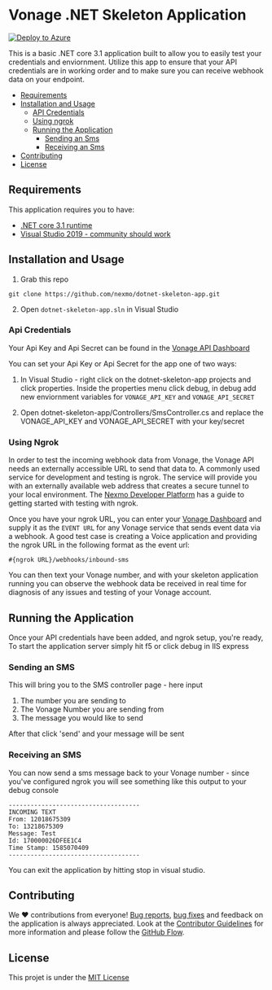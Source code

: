 ﻿# Vonage .NET Skeleton Application

[![Deploy to Azure](https://aka.ms/deploytoazurebutton)](https://portal.azure.com/#create/Microsoft.Template/uri/https%3A%2F%2Fraw.githubusercontent.com%2FNexmo%2Fdotnet-skeleton-app%2Fazure-click-to-deploy%2Fothertemplate.json)

This is a basic .NET core 3.1 application built to allow you to easily test your credentials and enviornment. Utilize this app to ensure that your API credentials are in working order and to make sure you can receive webhook data on your endpoint.

* [Requirements](#requirements)
* [Installation and Usage](#installation-and-usage)
  * [API Credentials](#api-credentials)
  * [Using ngrok](#using-ngrok)
  * [Running the Application](#running-the-application)
	* [Sending an Sms](#sending-an-sms)
	* [Receiving an Sms](#receiving-an-sms)
* [Contributing](#contributing)
* [License](#license)


## Requirements

This application requires you to have:

* [.NET core 3.1 runtime](https://dotnet.microsoft.com/download/dotnet-core/3.1)
* [Visual Studio 2019 - community should work](https://visualstudio.microsoft.com/downloads/)

## Installation and Usage

1. Grab this repo

```text
git clone https://github.com/nexmo/dotnet-skeleton-app.git
```

2. Open `dotnet-skeleton-app.sln` in Visual Studio

### Api Credentials

Your Api Key and Api Secret can be found in the [Vonage API Dashboard](https://dashboard.nexmo.com/)

You can set your Api Key or Api Secret for the app one of two ways:

1. In Visual Studio - right click on the dotnet-skeleton-app projects and click properties. Inside the properties menu click debug, in debug add new enviornment variables for `VONAGE_API_KEY` and `VONAGE_API_SECRET`

2. Open dotnet-skeleton-app/Controllers/SmsController.cs and replace the VONAGE_API_KEY and VONAGE_API_SECRET with your key/secret

### Using Ngrok

In order to test the incoming webhook data from Vonage, the Vonage API needs an externally accessible URL to send that data to. A commonly used service for development and testing is ngrok. The service will provide you with an externally available web address that creates a secure tunnel to your local environment. The [Nexmo Developer Platform](https://developer.nexmo.com/concepts/guides/testing-with-ngrok) has a guide to getting started with testing with ngrok.

Once you have your ngrok URL, you can enter your [Vonage Dashboard](https://dashboard.nexmo.com) and supply it as the `EVENT URL` for any Vonage service that sends event data via a webhook. A good test case is creating a Voice application and providing the ngrok URL in the following format as the event url:

`#{ngrok URL}/webhooks/inbound-sms`

You can then text your Vonage number, and with your skeleton application running you can observe the webhook data be received in real time for diagnosis of any issues and testing of your Vonage account.

## Running the Application

Once your API credentials have been added, and ngrok setup, you're ready, To start the application server simply hit f5 or click debug in IIS express

### Sending an SMS
This will bring you to the SMS controller page - here input

1. The number you are sending to
2. The Vonage Number you are sending from
3. The message you would like to send

After that click 'send' and your message will be sent

### Receiving an SMS

You can now send a sms message back to your Vonage number - since you've configured ngrok you will see something like this output to your debug console

```text
------------------------------------
INCOMING TEXT
From: 12018675309
To: 13218675309
Message: Test
Id: 170000026DFEE1C4
Time Stamp: 1585070409
------------------------------------
```

You can exit the application by hitting stop in visual studio.

## Contributing

We ❤️ contributions from everyone! [Bug reports](https://github.com/nexmo/dotnet-skeleton-app/issues), [bug fixes](https://github.com/nexmo/dotnet-skeleton-app/pulls) and feedback on the application is always appreciated. Look at the [Contributor Guidelines](https://github.com/Nexmo/dotnet-skeleton-app/blob/master/CONTRIBUTING.md) for more information and please follow the [GitHub Flow](https://guides.github.com/introduction/flow/index.html).

## License

This projet is under the [MIT License](LICENSE.md)